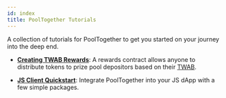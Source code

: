 ```yaml
---
id: index
title: PoolTogether Tutorials
---
```


A collection of tutorials for PoolTogether to get you started on your journey into the deep end.

- [**Creating TWAB Rewards**](./twab-rewards/): A rewards contract allows anyone to distribute tokens to prize pool depositors based on their [TWAB](../architecture/time-weighted-average-balance.md).

- [**JS Client Quickstart**](./js-client-quickstart/): Integrate PoolTogether into your JS dApp with a few simple packages.
